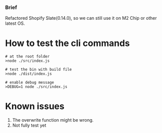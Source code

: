 ### Brief

Refactored Shopify Slate(0.14.0), so we can still use it on M2 Chip or other latest OS.

# How to test the cli commands

```shell
# at the root folder
>node ./src/index.js

# test the bin with build file
>node ./dist/index.js

# enable debug message
>DEBUG=1 node ./src/index.js
```

# Known issues
1. The overwrite function might be wrong.
2. Not fully test yet